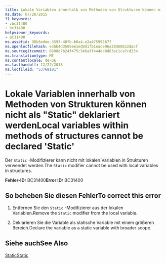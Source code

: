 ```yaml
---
title: Lokale Variablen innerhalb von Methoden von Strukturen können nicht als "Static" deklariert werden
ms.date: 07/20/2015
f1_keywords:
- vbc31400
- bc31400
helpviewer_keywords:
- BC31400
ms.assetid: 38b8adee-3593-40fb-b0a4-e2a47599567f
ms.openlocfilehash: e3bb4d3508ee1ed8d1fb1eace96a30368632dacf
ms.sourcegitcommit: 0888d7b24f475c346a3f444de8d83ec1ca7cd234
ms.translationtype: MT
ms.contentlocale: de-DE
ms.lasthandoff: 12/22/2018
ms.locfileid: "53768101"
---
```

# <a name="local-variables-within-methods-of-structures-cannot-be-declared-static"></a><span data-ttu-id="16cb4-102">Lokale Variablen innerhalb von Methoden von Strukturen können nicht als "Static" deklariert werden</span><span class="sxs-lookup"><span data-stu-id="16cb4-102">Local variables within methods of structures cannot be declared 'Static'</span></span>
<span data-ttu-id="16cb4-103">Der `Static` -Modifizierer kann nicht mit lokalen Variablen in Strukturen verwendet werden.</span><span class="sxs-lookup"><span data-stu-id="16cb4-103">The `Static` modifier cannot be used with local variables in structures.</span></span>  
  
 <span data-ttu-id="16cb4-104">**Fehler-ID:** BC31400</span><span class="sxs-lookup"><span data-stu-id="16cb4-104">**Error ID:** BC31400</span></span>  
  
## <a name="to-correct-this-error"></a><span data-ttu-id="16cb4-105">So beheben Sie diesen Fehler</span><span class="sxs-lookup"><span data-stu-id="16cb4-105">To correct this error</span></span>  
  
1.  <span data-ttu-id="16cb4-106">Entfernen Sie den `Static` -Modifizierer aus der lokalen Variablen.</span><span class="sxs-lookup"><span data-stu-id="16cb4-106">Remove the `Static` modifier from the local variable.</span></span>  
  
2.  <span data-ttu-id="16cb4-107">Deklarieren Sie die Variable als statische Variable mit einem größeren Bereich.</span><span class="sxs-lookup"><span data-stu-id="16cb4-107">Declare the variable as a static variable with broader scope.</span></span>  
  
## <a name="see-also"></a><span data-ttu-id="16cb4-108">Siehe auch</span><span class="sxs-lookup"><span data-stu-id="16cb4-108">See Also</span></span>  
 [<span data-ttu-id="16cb4-109">Static</span><span class="sxs-lookup"><span data-stu-id="16cb4-109">Static</span></span>](../../visual-basic/language-reference/modifiers/static.md)
